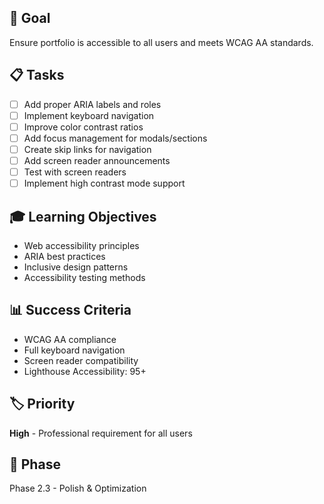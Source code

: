 ## 🎯 Goal
Ensure portfolio is accessible to all users and meets WCAG AA standards.

## 📋 Tasks
- [ ] Add proper ARIA labels and roles
- [ ] Implement keyboard navigation
- [ ] Improve color contrast ratios
- [ ] Add focus management for modals/sections
- [ ] Create skip links for navigation
- [ ] Add screen reader announcements
- [ ] Test with screen readers
- [ ] Implement high contrast mode support

## 🎓 Learning Objectives
- Web accessibility principles
- ARIA best practices
- Inclusive design patterns
- Accessibility testing methods

## 📊 Success Criteria
- WCAG AA compliance
- Full keyboard navigation
- Screen reader compatibility
- Lighthouse Accessibility: 95+

## 🏷️ Priority
**High** - Professional requirement for all users

## 📅 Phase
Phase 2.3 - Polish & Optimization
